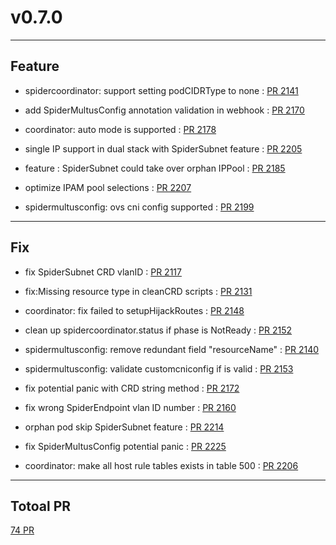 
# v0.7.0

***

## Feature

* spidercoordinator: support setting podCIDRType to none  : [PR 2141](https://github.com/spidernet-io/spiderpool/pull/2141)

* add SpiderMultusConfig annotation validation in webhook : [PR 2170](https://github.com/spidernet-io/spiderpool/pull/2170)

* coordinator: auto mode is supported : [PR 2178](https://github.com/spidernet-io/spiderpool/pull/2178)

* single IP support in dual stack with SpiderSubnet feature : [PR 2205](https://github.com/spidernet-io/spiderpool/pull/2205)

* feature : SpiderSubnet could take over orphan IPPool : [PR 2185](https://github.com/spidernet-io/spiderpool/pull/2185)

* optimize IPAM pool selections : [PR 2207](https://github.com/spidernet-io/spiderpool/pull/2207)

* spidermultusconfig: ovs cni config supported : [PR 2199](https://github.com/spidernet-io/spiderpool/pull/2199)



***

## Fix

* fix SpiderSubnet CRD vlanID : [PR 2117](https://github.com/spidernet-io/spiderpool/pull/2117)

* fix:Missing resource type in cleanCRD scripts : [PR 2131](https://github.com/spidernet-io/spiderpool/pull/2131)

* coordinator: fix failed to setupHijackRoutes  : [PR 2148](https://github.com/spidernet-io/spiderpool/pull/2148)

* clean up spidercoordinator.status if phase is NotReady : [PR 2152](https://github.com/spidernet-io/spiderpool/pull/2152)

* spidermultusconfig: remove redundant field "resourceName" : [PR 2140](https://github.com/spidernet-io/spiderpool/pull/2140)

* spidermultusconfig: validate customcniconfig if is valid : [PR 2153](https://github.com/spidernet-io/spiderpool/pull/2153)

* fix potential panic with CRD string method : [PR 2172](https://github.com/spidernet-io/spiderpool/pull/2172)

* fix wrong SpiderEndpoint vlan ID number  : [PR 2160](https://github.com/spidernet-io/spiderpool/pull/2160)

* orphan pod skip SpiderSubnet feature : [PR 2214](https://github.com/spidernet-io/spiderpool/pull/2214)

* fix SpiderMultusConfig potential panic : [PR 2225](https://github.com/spidernet-io/spiderpool/pull/2225)

* coordinator: make all host rule tables exists in table 500 : [PR 2206](https://github.com/spidernet-io/spiderpool/pull/2206)



***

## Totoal PR

[ 74 PR](https://github.com/spidernet-io/spiderpool/compare/v0.6.0...v0.7.0)
